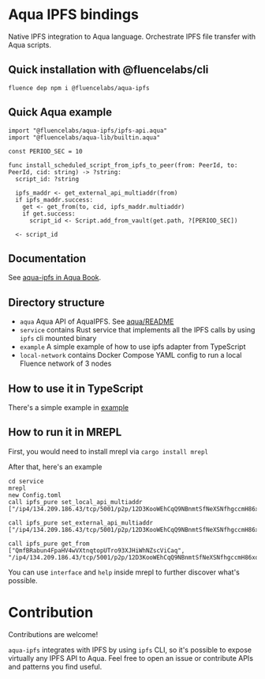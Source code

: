 # Aqua IPFS bindings
Native IPFS integration to Aqua language. Orchestrate IPFS file transfer with Aqua scripts.

## Quick installation with @fluencelabs/cli
```
fluence dep npm i @fluencelabs/aqua-ipfs
```

## Quick Aqua example

```
import "@fluencelabs/aqua-ipfs/ipfs-api.aqua"
import "@fluencelabs/aqua-lib/builtin.aqua"

const PERIOD_SEC = 10

func install_scheduled_script_from_ipfs_to_peer(from: PeerId, to: PeerId, cid: string) -> ?string:
  script_id: ?string

  ipfs_maddr <- get_external_api_multiaddr(from)
  if ipfs_maddr.success:
    get <- get_from(to, cid, ipfs_maddr.multiaddr)
    if get.success:
      script_id <- Script.add_from_vault(get.path, ?[PERIOD_SEC])

  <- script_id
```

## Documentation
See [aqua-ipfs in Aqua Book](https://fluence.dev/docs/aqua-book/libraries/aqua-ipfs).

## Directory structure
- `aqua` Aqua API of AquaIPFS. See [aqua/README](/aqua/README.md)
- `service` contains Rust service that implements all the IPFS calls by using `ipfs` cli mounted binary
- `example` A simple example of how to use ipfs adapter from TypeScript
- `local-network` contains Docker Compose YAML config to run a local Fluence network of 3 nodes

## How to use it in TypeScript
There's a simple example in [example](/example/index.ts)

## How to run it in MREPL
First, you would need to install mrepl via `cargo install mrepl`

After that, here's an example
```
cd service
mrepl
new Config.toml
call ipfs_pure set_local_api_multiaddr ["/ip4/134.209.186.43/tcp/5001/p2p/12D3KooWEhCqQ9NBnmtSfNeXSNfhgccmH86xodkCUxZNEXab6pkw"]

call ipfs_pure set_external_api_multiaddr ["/ip4/134.209.186.43/tcp/5001/p2p/12D3KooWEhCqQ9NBnmtSfNeXSNfhgccmH86xodkCUxZNEXab6pkw"]

call ipfs_pure get_from ["QmfBRabun4FpaHV4wVXtnqtopUTro93XJHiWhNZscViCaq", "/ip4/134.209.186.43/tcp/5001/p2p/12D3KooWEhCqQ9NBnmtSfNeXSNfhgccmH86xodkCUxZNEXab6pkw"]
```

You can use `interface` and `help` inside mrepl to further discover what's possible.

# Contribution
Contributions are welcome!

`aqua-ipfs` integrates with IPFS by using `ipfs` CLI, so it's possible to expose virtually any IPFS API to Aqua. Feel free to open an issue or contribute APIs and patterns you find useful.
